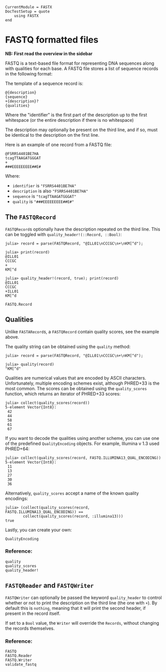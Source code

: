 ```@meta
CurrentModule = FASTX
DocTestSetup = quote
    using FASTX
end
```

# FASTQ formatted files
__NB: First read the overview in the sidebar__

FASTQ is a text-based file format for representing DNA sequences along with qualities for each base.
A FASTQ file stores a list of sequence records in the following format:

The template of a sequence record is:

```
@{description}
{sequence}
+{description}?
{qualities}
```

Where the "identifier" is the first part of the description up to the first whitespace
(or the entire description if there is no whitespace)

The description may optionally be present on the third line, and if so, must be identical to the description on the first line.

Here is an example of one record from a FASTQ file:
```
@FSRRS4401BE7HA
tcagTTAAGATGGGAT
+
###EEEEEEEEE##E#
```

Where:
* `identifier` is `"FSRRS4401BE7HA"`
* `description` is also `"FSRRS4401BE7HA"`
* `sequence` is `"tcagTTAAGATGGGAT"`
* `quality` is `"###EEEEEEEEE##E#"`

## The `FASTQRecord`
`FASTQRecord`s optionally have the description repeated on the third line.
This can be toggled with `quality_header!(::Record, ::Bool)`:

```jldoctest qual
julia> record = parse(FASTQRecord, "@ILL01\nCCCGC\n+\nKM[^d");

julia> print(record)
@ILL01
CCCGC
+
KM[^d

julia> quality_header!(record, true); print(record)
@ILL01
CCCGC
+ILL01
KM[^d
```

```@docs
FASTQ.Record
```

## Qualities
Unlike `FASTARecord`s, a `FASTQRecord` contain quality scores, see the example above.

The quality string can be obtained using the `quality` method:
```jldoctest qual
julia> record = parse(FASTQRecord, "@ILL01\nCCCGC\n+\nKM[^d");

julia> quality(record)
"KM[^d"
```

Qualities are numerical values that are encoded by ASCII characters.
Unfortunately, multiple encoding schemes exist, although PHRED+33 is the most common.
The scores can be obtained using the `quality_scores` function, which returns an iterator of PHRED+33 scores:

```jldoctest qual
julia> collect(quality_scores(record))
5-element Vector{Int8}:
 42
 44
 58
 61
 67
```

If you want to decode the qualities using another scheme, you can use one of the predefined `QualityEncoding` objects.
For example, Illumina v 1.3 used PHRED+64:

```jldoctest qual
julia> collect(quality_scores(record, FASTQ.ILLUMINA13_QUAL_ENCODING))
5-element Vector{Int8}:
 11
 13
 27
 30
 36
```

Alternatively, `quality_scores` accept a name of the known quality encodings:

```jldoctest qual
julia> (collect(quality_scores(record, FASTQ.ILLUMINA13_QUAL_ENCODING)) ==
        collect(quality_scores(record, :illumina13)))
true
```

Lastly, you can create your own:

```@docs
QualityEncoding
```

### Reference:
```@docs
quality
quality_scores
quality_header!
```

## `FASTQReader` and `FASTQWriter`
`FASTQWriter` can optionally be passed the keyword `quality_header` to control whether or not to print the description on the third line (the one with `+`).
By default this is `nothing`, meaning that it will print the second header, if present in the record itself.

If set to a `Bool` value, the `Writer` will override the `Records`, without changing the records themselves.

### Reference:
```@docs
FASTQ
FASTQ.Reader
FASTQ.Writer
validate_fastq
```
